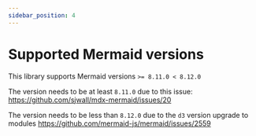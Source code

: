 ```yaml
---
sidebar_position: 4
---
```


# Supported Mermaid versions

This library supports Mermaid versions `>= 8.11.0 < 8.12.0`

The version needs to be at least `8.11.0` due to this issue: https://github.com/sjwall/mdx-mermaid/issues/20

The version needs to be less than `8.12.0` due to the `d3` version upgrade to modules https://github.com/mermaid-js/mermaid/issues/2559
